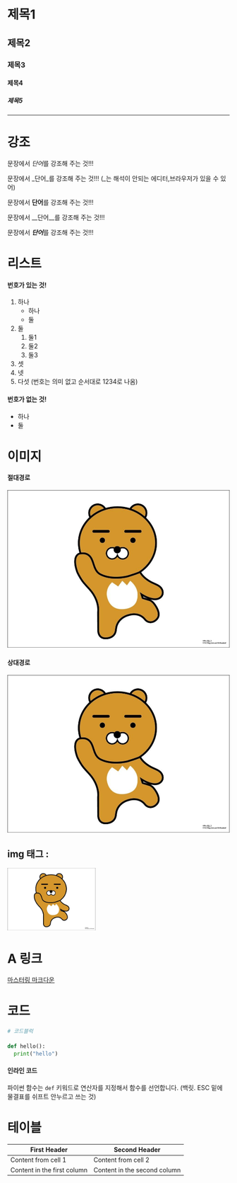 # 제목1

## 제목2

### 제목3

#### 제목4

##### 제목5

---
# 강조
문장에서 *단어*를 강조해 주는 것!!!

문장에서 _단어_를 강조해 주는 것!!! (_는 해석이 안되는 에디터,브라우저가 있을 수 있어)

문장에서 **단어**를 강조해 주는 것!!!

문장에서 __단어__를 강조해 주는 것!!!

문장에서 ***단어***를 강조해 주는 것!!!

# 리스트
#### 번호가 있는 것!
1. 하나
    - 하나
    - 둘
2. 둘
    1. 둘1
    2. 둘2
    1. 둘3
1. 셋
1. 넷
4. 다섯
(번호는 의미 없고 순서대로 1234로 나옴)

#### 번호가 없는 것!
- 하나
- 둘

# 이미지
#### 절대경로

![](https://github.com/KimHyeonjunRay/bit_python_test/blob/main/sample/lion1.jpg?raw=true)

#### 상대경로

![](./sample/lion1.jpg)

## img 태그 : 
<img src='./sample/lion1.jpg' width='200'>


# A 링크
[마스터링 마크다운](https://guides.github.com/features/mastering-markdown/)

# 코드

```python
# 코드블럭

def hello():
  print("hello")
```

#### 인라인 코드

파이썬 함수는 `def` 키워드로 연산자를 지정해서 함수를 선언합니다. (백릿. ESC 밑에 물결표를 쉬프트 안누르고 쓰는 것)

# 테이블

First Header | Second Header
------------ | -------------
Content from cell 1 | Content from cell 2
Content in the first column | Content in the second column
